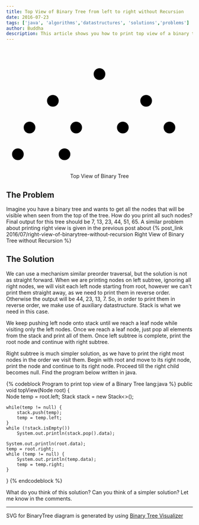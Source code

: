 ```yaml
---
title: Top View of Binary Tree from left to right without Recursion
date: 2016-07-23
tags: ['java', 'algorithms','datastructures', 'solutions','problems']
author: Buddha
description: This article shows you how to print top view of a binary tree, which using recursion. 
---
```


<div style="text-align: center">
<svg width="100%" viewBox="0 0 700 450"><g transform="translate(262.5,150)" style="z-index: 1; cursor: inherit;"><line class="binary-tree-arrow" x1="67.20" y1="-38.40" x2="-67.20" y2="38.40"></line><line x1="-67.20" y1="38.40" x2="-56.28" y2="39.01" class="binary-tree-arrow"></line><line x1="-67.20" y1="38.40" x2="-62.18" y2="28.68" class="binary-tree-arrow"></line></g><g transform="translate(131.25,250)" style="z-index: 1; cursor: inherit;"><line x1="28.35" y1="-32.40" x2="-28.35" y2="32.40" class="binary-tree-arrow"></line><line x1="-28.35" y1="32.40" x2="-17.83" y2="29.42" class="binary-tree-arrow"></line><line x1="-28.35" y1="32.40" x2="-26.79" y2="21.58" class="binary-tree-arrow"></line></g><g transform="translate(65.62,350)" style="z-index: 1; cursor: inherit;"><line x1="12.50" y1="-28.58" x2="-12.50" y2="28.58" class="binary-tree-arrow"></line><line x1="-12.50" y1="28.58" x2="-3.37" y2="22.56" class="binary-tree-arrow"></line><line x1="-12.50" y1="28.58" x2="-14.27" y2="17.79" class="binary-tree-arrow"></line></g><g transform="translate(218.75,250)" style="z-index: 1; cursor: inherit;"><line x1="-28.35" y1="-32.40" x2="28.35" y2="32.40" class="binary-tree-arrow"></line><line x1="28.35" y1="32.40" x2="26.79" y2="21.58" class="binary-tree-arrow"></line><line x1="28.35" y1="32.40" x2="17.83" y2="29.42" class="binary-tree-arrow"></line></g><g transform="translate(240.62,350)" style="z-index: 1; cursor: inherit;"><line x1="12.50" y1="-28.58" x2="-12.50" y2="28.58" class="binary-tree-arrow"></line><line x1="-12.50" y1="28.58" x2="-3.37" y2="22.56" class="binary-tree-arrow"></line><line x1="-12.50" y1="28.58" x2="-14.27" y2="17.79" class="binary-tree-arrow"></line></g><g transform="translate(437.5,150)" style="z-index: 1; cursor: inherit;"><line x1="-67.20" y1="-38.40" x2="67.20" y2="38.40" class="binary-tree-arrow"></line><line x1="67.20" y1="38.40" x2="62.18" y2="28.68" class="binary-tree-arrow"></line><line x1="67.20" y1="38.40" x2="56.28" y2="39.01" class="binary-tree-arrow"></line></g><g transform="translate(481.25,250)" style="z-index: 1; cursor: inherit;"><line x1="28.35" y1="-32.40" x2="-28.35" y2="32.40" class="binary-tree-arrow"></line><line x1="-28.35" y1="32.40" x2="-17.83" y2="29.42" class="binary-tree-arrow"></line><line x1="-28.35" y1="32.40" x2="-26.79" y2="21.58" class="binary-tree-arrow"></line></g><g transform="translate(568.75,250)" style="z-index: 1; cursor: inherit;"><line x1="-28.35" y1="-32.40" x2="28.35" y2="32.40" class="binary-tree-arrow"></line><line x1="28.35" y1="32.40" x2="26.79" y2="21.58" class="binary-tree-arrow"></line><line x1="28.35" y1="32.40" x2="17.83" y2="29.42" class="binary-tree-arrow"></line></g><g transform="translate(350,100)" style="z-index: 3; cursor: pointer;"><circle cx="0" cy="0" r="21.87" class="binary-tree-circle -highlight"></circle><text x="0" dy="0.6ex" y="0">44</text></g><g transform="translate(175,200)" style="z-index: 3; cursor: pointer;"><circle cx="0" cy="0" r="21.87" class="binary-tree-circle -highlight"></circle><text x="0" dy="0.6ex" y="0">23</text></g><g transform="translate(87.5,300)" style="z-index: 3; cursor: pointer;"><circle cx="0" cy="0" r="21.87" class="binary-tree-circle -highlight"></circle><text x="0" dy="0.6ex" y="0">13</text></g><g transform="translate(43.75,400)" style="z-index: 3; cursor: pointer;"><circle cx="0" cy="0" r="21.87" class="binary-tree-circle -highlight"></circle><text x="0" dy="0.6ex" y="0">7</text></g><g transform="translate(262.5,300)" style="z-index: 3; cursor: pointer;"><circle cx="0" cy="0" r="21.87" class="binary-tree-circle dull"></circle><text x="0" dy="0.6ex" y="0">27</text></g><g transform="translate(218.75,400)" style="z-index: 3; cursor: pointer;"><circle cx="0" cy="0" r="21.87" class="binary-tree-circle dull"></circle><text x="0" dy="0.6ex" y="0">26</text></g><g transform="translate(525,200)" style="z-index: 3; cursor: pointer;"><circle cx="0" cy="0" r="21.87" class="binary-tree-circle -highlight"></circle><text x="0" dy="0.6ex" y="0">51</text></g><g transform="translate(437.5,300)" style="z-index: 3; cursor: pointer;"><circle cx="0" cy="0" r="21.87" class="binary-tree-circle dull"></circle><text x="0" dy="0.6ex" y="0">50</text></g><g transform="translate(612.5,300)" style="z-index: 3; cursor: pointer;"><circle cx="0" cy="0" r="21.87" class="binary-tree-circle -highlight"></circle><text x="0" dy="0.6ex" y="0">65</text></g></svg>
<p></p><span class="caption">Top View of Binary Tree</span>
</div>

## The Problem

Imagine you have a binary tree and wants to get all the nodes that will be visible when seen from the top of the tree. How do you print all such nodes? Final output for this tree should be 7, 13, 23, 44, 51, 65. A similar problem about printing right view is given in the previous post about {% post_link 2016/07/right-view-of-binarytree-without-recursion Right View of Binary Tree without Recursion %}

 <!-- more -->

## The Solution

We can use a mechanism similar preorder traversal, but the solution is not as straight forward. When we are printing nodes on left subtree, ignoring all right nodes, we will visit each left node starting from root, however we can't print them straight away, as we need to print them in reverse order. Otherwise the output will be 44, 23, 13, 7. So, in order to print them in reverse order, we make use of auxiliary datastructure. Stack is what we need in this case. 

We keep pushing left node onto stack until we reach a leaf node while visiting only the left nodes. Once we reach a leaf node, just pop all elements from the stack and print all of them. Once left subtree is complete, print the root node and continue with right subtree. 

Right subtree is much simpler solution, as we have to print the right most nodes in the order we visit them. Begin with root and move to its right node, print the node and continue to its right node. Proceed till the right child becomes null. Find the program below written in java.

{% codeblock Program to print top view of a Binary Tree lang:java %}
public void topView(Node root) {    
    Node temp = root.left;
    Stack<Node> stack = new Stack<>();

    while(temp != null) {
        stack.push(temp);
        temp = temp.left;
    }
    while (!stack.isEmpty())
        System.out.println(stack.pop().data);

    System.out.println(root.data);
    temp = root.right;
    while (temp != null) {
        System.out.println(temp.data);
        temp = temp.right;
    }
}
{% endcodeblock %}

What do you think of this solution? Can you think of a simpler solution? Let me know in the comments. 

---
SVG for BinaryTree diagram is generated by using [Binary Tree Visualizer](http://btv.melezinek.cz/binary-search-tree.html)
